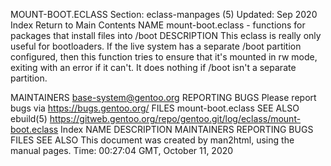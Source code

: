 MOUNT-BOOT.ECLASS
Section: eclass-manpages (5)
Updated: Sep 2020
Index Return to Main Contents
NAME
mount-boot.eclass - functions for packages that install files into /boot
DESCRIPTION
This eclass is really only useful for bootloaders.
If the live system has a separate /boot partition configured, then this function tries to ensure that it's mounted in rw mode, exiting with an error if it can't. It does nothing if /boot isn't a separate partition.

MAINTAINERS
base-system@gentoo.org
REPORTING BUGS
Please report bugs via https://bugs.gentoo.org/
FILES
mount-boot.eclass
SEE ALSO
ebuild(5)
https://gitweb.gentoo.org/repo/gentoo.git/log/eclass/mount-boot.eclass
Index
NAME
DESCRIPTION
MAINTAINERS
REPORTING BUGS
FILES
SEE ALSO
This document was created by man2html, using the manual pages.
Time: 00:27:04 GMT, October 11, 2020
